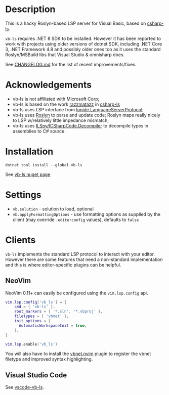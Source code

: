 # Description
This is a hacky Roslyn-based LSP server for Visual Basic, based on
[csharp-ls](https://github.com/razzmatazz/csharp-language-server).

`vb-ls` requires .NET 8 SDK to be installed. However it has been reported
to work with projects using older versions of dotnet SDK, including .NET Core 3,
.NET Framework 4.8 and possibly older ones too as it uses the standard
Roslyn/MSBuild libs that Visual Studio & omnisharp does.

See [CHANGELOG.md](CHANGELOG.md) for the list of recent improvements/fixes.

# Acknowledgements
- vb-ls is not affiliated with Microsoft Corp;
- vb-ls is based on the work [razzmatazz](https://github.com/razzmatazz) in [csharp-ls](https://github.com/razzmatazz/csharp-language-server)
- vb-ls uses LSP interface from [Ionide.LanguageServerProtocol](https://github.com/ionide/LanguageServerProtocol);
- vb-ls uses [Roslyn](https://github.com/dotnet/roslyn) to parse and update code; Roslyn maps really nicely to LSP w/relatively little impedance mismatch;
- vb-ls uses [ILSpy/ICSharpCode.Decompiler](https://github.com/icsharpcode/ILSpy) to decompile types in assemblies to C# source.

# Installation
`dotnet tool install --global vb-ls`

See [vb-ls nuget page](https://www.nuget.org/packages/vb-ls/)

# Settings

- `vb.solution` - solution to load, optional
- `vb.applyFormattingOptions` - use formatting options as supplied by the client (may override `.editorconfig` values), defaults to `false`

# Clients

`vb-ls` implements the standard LSP protocol to interact with your editor.
However there are some features that need a non-standard implementation and this
is where editor-specific plugins can be helpful.

## NeoVim

NeoVim 0.11+ can easily be configured using the `vim.lsp.config` api.
```lua
vim.lsp.config['vb_ls'] = {
    cmd = { 'vb-ls' },
    root_markers = { '*.sln', '*.vbproj' },
    filetypes = { 'vbnet' },
    init_options = {
      AutomaticWorkspaceInit = true,
    },
}

vim.lsp.enable('vb_ls')
```
You will also have to install the [vbnet.nvim](https://github.com/CoolCoderSuper/vbnet.nvim) plugin to register the
vbnet filetype and improved syntax highlighting.

## Visual Studio Code
See [vscode-vb-ls](https://marketplace.visualstudio.com/items?itemName=CoolCoderSuper.vscode-vb-ls).
